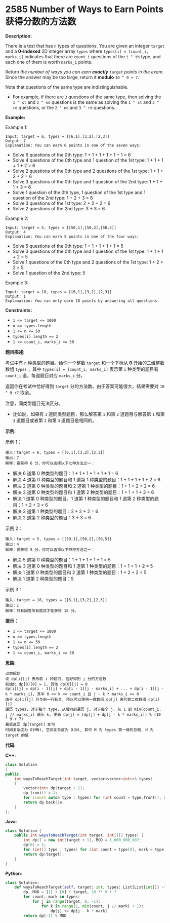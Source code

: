 # 2585 Number of Ways to Earn Points 获得分数的方法数

__Description:__

There is a test that has `n` types of questions. You are given an integer `target` and a __0-indexed__ 2D integer array `types` where `types[i] = [count_i, marks_i]` indicates that there are `count_i` questions of the `i ^ th` type, and each one of them is worth `marks_i` points.

Return _the number of ways you can earn __exactly___ `target` _points in the exam_. Since the answer may be too large, return it __modulo__ `10 ^ 9 + 7`.

Note that questions of the same type are indistinguishable.

- For example, if there are `3` questions of the same type, then solving the `1 ^ st` and `2 ^ nd` questions is the same as solving the `1 ^ st` and `3 ^ rd` questions, or the `2 ^ nd` and `3 ^ rd` questions.

__Example:__

Example 1:

```text
Input: target = 6, types = [[6,1],[3,2],[2,3]]
Output: 7
Explanation: You can earn 6 points in one of the seven ways:
```

- Solve 6 questions of the 0th type: 1 + 1 + 1 + 1 + 1 + 1 = 6
- Solve 4 questions of the 0th type and 1 question of the 1st type: 1 + 1 + 1 + 1 + 2 = 6
- Solve 2 questions of the 0th type and 2 questions of the 1st type: 1 + 1 + 2 + 2 = 6
- Solve 3 questions of the 0th type and 1 question of the 2nd type: 1 + 1 + 1 + 3 = 6
- Solve 1 question of the 0th type, 1 question of the 1st type and 1 question of the 2nd type: 1 + 2 + 3 = 6
- Solve 3 questions of the 1st type: 2 + 2 + 2 = 6
- Solve 2 questions of the 2nd type: 3 + 3 = 6

Example 2:

```text
Input: target = 5, types = [[50,1],[50,2],[50,5]]
Output: 4
Explanation: You can earn 5 points in one of the four ways:
```

- Solve 5 questions of the 0th type: 1 + 1 + 1 + 1 + 1 = 5
- Solve 3 questions of the 0th type and 1 question of the 1st type: 1 + 1 + 1 + 2 = 5
- Solve 1 questions of the 0th type and 2 questions of the 1st type: 1 + 2 + 2 = 5
- Solve 1 question of the 2nd type: 5

Example 3:

```text
Input: target = 18, types = [[6,1],[3,2],[2,3]]
Output: 1
Explanation: You can only earn 18 points by answering all questions.
```

__Constraints:__

- `1 <= target <= 1000`
- `n == types.length`
- `1 <= n <= 50`
- `types[i].length == 2`
- `1 <= count_i, marks_i <= 50`

__题目描述:__

考试中有 `n` 种类型的题目。给你一个整数 `target` 和一个下标从 __0__ 开始的二维整数数组 `types` ，其中 `types[i] = [count_i, marks_i]` 表示第 `i` 种类型的题目有 `count_i` 道，每道题目对应 `marks_i` 分。

返回你在考试中恰好得到 `target` 分的方法数。由于答案可能很大，结果需要对 `10 ^ 9 +7` 取余。

注意，同类型题目无法区分。

- 比如说，如果有 `3` 道同类型题目，那么解答第 `1` 和第 `2` 道题目与解答第 `1` 和第 `3` 道题目或者第 `2` 和第 `3` 道题目是相同的。

__示例:__

示例 1：

```text
输入：target = 6, types = [[6,1],[3,2],[2,3]]
输出：7
解释：要获得 6 分，你可以选择以下七种方法之一：
```

- 解决 6 道第 0 种类型的题目：1 + 1 + 1 + 1 + 1 + 1 = 6
- 解决 4 道第 0 种类型的题目和 1 道第 1 种类型的题目：1 + 1 + 1 + 1 + 2 = 6
- 解决 2 道第 0 种类型的题目和 2 道第 1 种类型的题目：1 + 1 + 2 + 2 = 6
- 解决 3 道第 0 种类型的题目和 1 道第 2 种类型的题目：1 + 1 + 1 + 3 = 6
- 解决 1 道第 0 种类型的题目、1 道第 1 种类型的题目和 1 道第 2 种类型的题目：1 + 2 + 3 = 6
- 解决 3 道第 1 种类型的题目：2 + 2 + 2 = 6
- 解决 2 道第 2 种类型的题目：3 + 3 = 6

示例 2：

```text
输入：target = 5, types = [[50,1],[50,2],[50,5]]
输出：4
解释：要获得 5 分，你可以选择以下四种方法之一：
```

- 解决 5 道第 0 种类型的题目：1 + 1 + 1 + 1 + 1 = 5
- 解决 3 道第 0 种类型的题目和 1 道第 1 种类型的题目：1 + 1 + 1 + 2 = 5
- 解决 1 道第 0 种类型的题目和 2 道第 1 种类型的题目：1 + 2 + 2 = 5
- 解决 1 道第 2 种类型的题目：5

示例 3：

```text
输入：target = 18, types = [[6,1],[3,2],[2,3]]
输出：1
解释：只有回答所有题目才能获得 18 分。
```

__提示：__

- `1 <= target <= 1000`
- `n == types.length`
- `1 <= n <= 50`
- `types[i].length == 2`
- `1 <= count_i, marks_i <= 50`

__思路:__

```text
动态规划
设 dp[i][j] 表示前 i 种题目, 恰好得到 j 分的方法数
初始化 dp[0][0] = 1, 其他 dp[0][j] = 0
dp[i][j] = dp[i - 1][j] + dp[i - 1][j - marks_i] + ... + dp[i - 1][j - k * marks_i], 其中 0 <= k <= count_i 且 j - k * marks_i >= 0 
由于 dp[i][j] 只与前一行有关, 所以可以使用一维数组 dp[j] 来代替二维数组 dp[i][j]
遍历 types, 对于每个 type, 从后向前遍历 j, 对于每个 j, 从 1 到 min(count_i, j // marks_i) 遍历 k, 更新 dp[j] = (dp[j] + dp[j - k * marks_i]) % (10 ^ 9 + 7)
最后返回 dp[target] 即可
时间复杂度为 O(MN), 空间复杂度为 O(N), 其中 M 为 types 第一维的总和, N 为 target 的值
```

__代码:__

__C++__:

```C++
class Solution 
{
public:
    int waysToReachTarget(int target, vector<vector<int>>& types) 
    {
        vector<int> dp(target + 1);
        dp.front() = 1;
        for (const auto& type : types) for (int count = type.front(), mark = type.back(), j = target; j > 0; j--) for (int k = 1; k <= min(count, j / mark); k++) dp[j] = (dp[j] + dp[j - k * mark]) % (int)(1e9 + 7);
        return dp.back()e;
    }
};
```

__Java__:

```Java
class Solution {
    public int waysToReachTarget(int target, int[][] types) {
        int dp[] = new int[target + 1], MOD = 1_000_000_007;
        dp[0] = 1;
        for (int[] type : types) for (int count = type[0], mark = type[1], j = target; j > 0; j--) for (int k = 1; k <= Math.min(count, j / mark); k++) dp[j] = (dp[j] + dp[j - k * mark]) % MOD;
        return dp[target];
    }
}
```

__Python__:

```Python
class Solution:
    def waysToReachTarget(self, target: int, types: List[List[int]]) -> int:
        dp, MOD = [1] + [0] * target, 10 ** 9 + 7
        for count, mark in types:
            for j in range(target, 0, -1):
                for k in range(1, min(count, j // mark) + 1):
                    dp[j] += dp[j - k * mark]
        return dp[-1] % MOD
```
